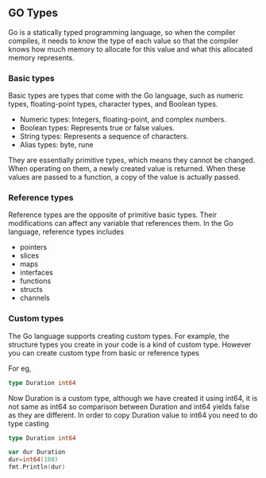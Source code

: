## GO Types

Go is a statically typed programming language, so when the compiler compiles, it needs to know the type of each value so that the compiler knows how much memory to allocate for this value and what this allocated memory represents.

### Basic types

Basic types are types that come with the Go language, such as numeric types, floating-point types, character types, and Boolean types.

- Numeric types: Integers, floating-point, and complex numbers.
- Boolean types: Represents true or false values.
- String types: Represents a sequence of characters.
- Alias types: byte, rune

They are essentially primitive types, which means they cannot be changed. When operating on them, a newly created value is returned. When these values ​​are passed to a function, a copy of the value is actually passed.

### Reference types

Reference types are the opposite of primitive basic types. Their modifications can affect any variable that references them. In the Go language, reference types includes

- pointers
- slices
- maps
- interfaces
- functions
- structs
- channels

### Custom types

The Go language supports creating custom types. For example, the structure types you create in your code is a kind of custom type. However you can create custom type from basic or reference types

For eg,

```go
type Duration int64
```

Now Duration is a custom type, although we have created it using int64, it is not same as int64 so comparison between Duration and int64 yields false as they are different. In order to copy Duration value to int64 you need to do type casting

```go
type Duration int64

var dur Duration
dur=int64(100)
fmt.Println(dur)
```
